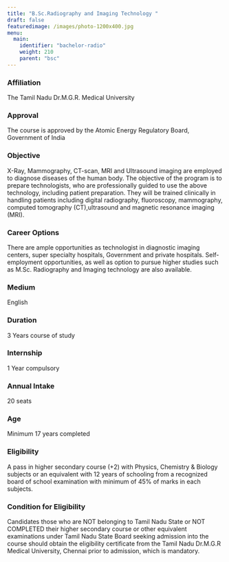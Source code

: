 ```yaml
---
title: "B.Sc.Radiography and Imaging Technology "
draft: false
featuredimage: /images/photo-1200x400.jpg
menu:
  main:
    identifier: "bachelor-radio"
    weight: 210
    parent: "bsc"
---
```


### Affiliation

The Tamil Nadu Dr.M.G.R. Medical University

### Approval

The course is approved by the Atomic Energy Regulatory Board, Government of India

### Objective

X-Ray, Mammography, CT-scan, MRI and Ultrasound imaging are employed to diagnose diseases of the human body. The objective of the program is to prepare technologists, who are professionally guided to use the above technology, including patient preparation. They will be trained clinically in handling patients including digital radiography, fluoroscopy, mammography, computed tomography (CT),ultrasound and magnetic resonance imaging (MRI).

### Career Options

There are ample opportunities as technologist in diagnostic imaging centers, super specialty hospitals, Government and private hospitals. Self-employment opportunities, as well as option to pursue higher studies such as M.Sc. Radiography and Imaging technology are also available.

### Medium

English

### Duration

3 Years course of study

### Internship

1 Year compulsory

### Annual Intake

20 seats

### Age

Minimum 17 years completed

### Eligibility

A pass in higher secondary course (+2) with Physics, Chemistry &amp; Biology subjects or an equivalent with 12 years of schooling from a recognized board of school examination with minimum of 45% of marks in each subjects.

### Condition for Eligibility

Candidates those who are NOT belonging to Tamil Nadu State or NOT COMPLETED their higher secondary course or other equivalent examinations under Tamil Nadu State Board seeking admission into the course should obtain the eligibility certificate from the Tamil Nadu Dr.M.G.R Medical University, Chennai prior to admission, which is mandatory.
